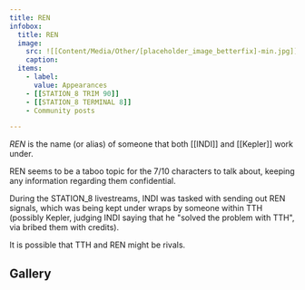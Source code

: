 ```yaml
---
title: REN
infobox:
  title: REN
  image:
    src: ![[Content/Media/Other/[placeholder_image_betterfix]-min.jpg]]
    caption:
  items:
    - label: 
      value: Appearances
	- [[STATION_8 TRIM 90]]
	- [[STATION_8 TERMINAL 8]]
	- Community posts

---
```


_REN_ is the name (or alias) of someone that both [[INDI]] and [[Kepler]] work under.

REN seems to be a taboo topic for the 7/10 characters to talk about, keeping any information regarding them confidential.

During the STATION_8 livestreams, INDI was tasked with sending out REN signals, which was being kept under wraps by someone within TTH (possibly Kepler, judging INDI saying that he "solved the problem with TTH", via bribed them with credits).

It is possible that TTH and REN might be rivals.
## Gallery
